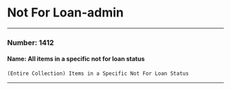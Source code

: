 # Not For Loan-admin

---

### Number: 1412
#### Name: All items in a specific not for loan status



```
(Entire Collection) Items in a Specific Not For Loan Status
```

---
